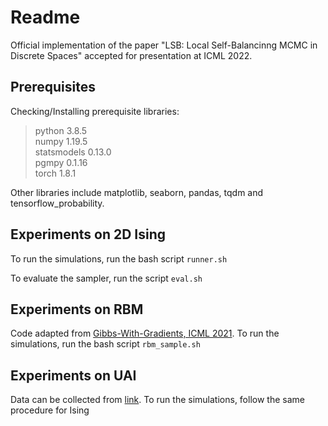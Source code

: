 # Readme

Official implementation of the paper "LSB: Local Self-Balancinng MCMC in Discrete Spaces" accepted for presentation at ICML 2022.

## Prerequisites
Checking/Installing prerequisite libraries:

> python 3.8.5 \
> numpy 1.19.5 \
> statsmodels 0.13.0 \
> pgmpy 0.1.16 \
> torch 1.8.1

Other libraries include matplotlib, seaborn, pandas, tqdm and tensorflow_probability.

## Experiments on 2D Ising

To run the simulations, run the bash script `runner.sh`

To evaluate the sampler, run the script `eval.sh`


## Experiments on RBM

Code adapted from [Gibbs-With-Gradients, ICML 2021](https://github.com/wgrathwohl/GWG_release).
To run the simulations, run the bash script `rbm_sample.sh`

## Experiments on UAI

Data can be collected from [link](http://sli.ics.uci.edu/~ihler/uai-data/).
To run the simulations, follow the same procedure for Ising

